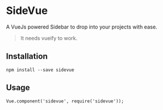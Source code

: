 # SideVue

A VueJs powered Sidebar to drop into your projects with ease.

> It needs vueify to work.

## Installation

```
npm install --save sidevue
```

## Usage

```
Vue.component('sidevue', require('sidevue'));
```

